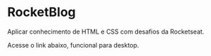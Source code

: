 # RocketBlog
Aplicar conhecimento de HTML e CSS com desafios da Rocketseat.

Acesse o link abaixo, funcional para desktop.
